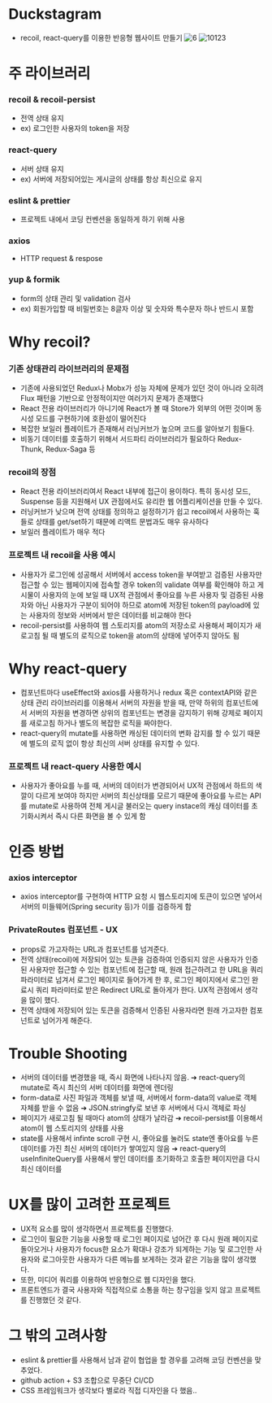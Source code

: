 # Duckstagram
- recoil, react-query를 이용한 반응형 웹사이트 만들기
![6](https://user-images.githubusercontent.com/55455103/173968229-b7aa218b-c560-445c-ab51-0e310668e50a.gif)
![10123](https://user-images.githubusercontent.com/55455103/174459459-0ecd2a9d-2eae-4b48-9d3a-326e82b4ede4.gif)


# 주 라이브러리
### recoil & recoil-persist
- 전역 상태 유지 
- ex) 로그인한 사용자의 token을 저장
### react-query
- 서버 상태 유지
- ex) 서버에 저장되어있는 게시글의 상태를 항상 최신으로 유지
### eslint & prettier
- 프로젝트 내에서 코딩 컨벤션을 동일하게 하기 위해 사용
### axios
- HTTP request & respose
### yup & formik
- form의 상태 관리 및 validation 검사
- ex) 회원가입할 때 비밀번호는 8글자 이상 및 숫자와 특수문자 하나 반드시 포함

# Why recoil?
### 기존 상태관리 라이브러리의 문제점
- 기존에 사용되었던 Redux나 Mobx가 성능 자체에 문제가 있던 것이 아니라 오히려 Flux 패턴을 기반으로 안정적이지만 여러가지 문제가 존재했다
- React 전용 라이브러리가 아니기에 React가 볼 때 Store가 외부의 어떤 것이며 동시성 모드를 구현하기에 호환성이 떨어진다
- 복잡한 보일러 플레이트가 존재해서 러닝커브가 높으며 코드를 알아보기 힘들다.
- 비동기 데이터를 호출하기 위해서 서드파티 라이브러리가 필요하다 Redux-Thunk, Redux-Saga 등
### recoil의 장점
- React 전용 라이브러리여서 React 내부에 접근이 용이하다. 특히 동시성 모드, Suspense 등을 지원해서 UX 관점에서도 유리한 웹 어플리케이션을 만들 수 있다.
- 러닝커브가 낮으며 전역 상태를 정의하고 설정하기가 쉽고 recoil에서 사용하는 훅들로 상태를 get/set하기 때문에 리액트 문법과도 매우 유사하다
- 보일러 플레이트가 매우 적다
### 프로젝트 내 recoil을 사용 예시
- 사용자가 로그인에 성공해서 서버에서 access token을 부여받고 검증된 사용자만 접근할 수 있는 웹페이지에 접속할 경우 token의 validate 여부를 확인해야 하고 게시물이 사용자의 눈에 보일 때 UX적 관점에서 좋아요를 누른 사용자 및 검증된 사용자와 아닌 사용자가 구분이 되어야 하므로 atom에 저장된 token의 payload에 있는 사용자의 정보와 서버에서 받은 데이터를 비교해야 한다
- recoil-persist를 사용하여 웹 스토리지를 atom의 저장소로 사용해서 페이지가 새로고침 될 때 별도의 로직으로 token을 atom의 상태에 넣어주지 않아도 됨

# Why react-query
- 컴포넌트마다 useEffect와 axios를 사용하거나 redux 혹은 contextAPI와 같은 상태 관리 라이브러리를 이용해서 서버의 자원을 받을 때, 만약 하위의 컴포넌트에서 서버의 자원을 변경하면 상위의 컴포넌트는 변경을 감지하기 위해 강제로 페이지를 새로고침 하거나 별도의 복잡한 로직을 짜야한다.
- react-query의 mutate를 사용하면 캐싱된 데이터의 변화 감지를 할 수 있기 때문에 별도의 로직 없이 항상 최신의 서버 상태를 유지할 수 있다.
### 프로젝트 내 react-query 사용한 예시
- 사용자가 좋아요를 누를 때, 서버의 데이터가 변경되어서 UX적 관점에서 하트의 색깔이 다르게 보여야 하지만 서버의 최신상태를 모르기 때문에 좋아요를 누르는 API를 mutate로 사용하여 전체 게시글 불러오는 query instace의 캐싱 데이터를 초기화시켜서 즉시 다른 화면을 볼 수 있게 함

# 인증 방법
### axios interceptor
- axios interceptor를 구현하여 HTTP 요청 시 웹스토리지에 토큰이 있으면 넣어서 서버의 미들웨어(Spring security 등)가 이를 검증하게 함
### PrivateRoutes 컴포넌트 - UX
- props로 가고자하는 URL과 컴포넌트를 넘겨준다.
- 전역 상태(recoil)에 저장되어 있는 토큰을 검증하여 인증되지 않은 사용자가 인증된 사용자만 접근할 수 있는 컴포넌트에 접근할 때, 원래 접근하려고 한 URL을 쿼리 파라미터로 넘겨서 로그인 페이지로 들어가게 한 후, 로그인 페이지에서 로그인 완료시 쿼리 파라미터로 받은 Redirect URL로 돌아게가 한다. UX적 관점에서 생각을 많이 했다.
- 전역 상태에 저장되어 있는 토큰을 검증해서 인증된 사용자라면 원래 가고자한 컴포넌트로 넘어가게 해준다.

# Trouble Shooting
- 서버의 데이터를 변경했을 때, 즉시 화면에 나타나지 않음. ➔ react-query의 mutate로 즉시 최신의 서버 데이터를 화면에 렌더링
- form-data로 사진 파일과 객체를 보낼 때, 서버에서 form-data의 value로 객체 자체를 받을 수 없음 ➔ JSON.stringfy로 보낸 후 서버에서 다시 객체로 파싱
- 페이지가 새로고침 될 때마다 atom의 상태가 날라감 ➔ recoil-persist를 이용해서 atom이 웹 스토리지의 상태를 사용
- state를 사용해서 infinte scroll 구현 시, 좋아요를 눌러도 state엔 좋아요를 누른 데이터를 가진 최신 서버의 데이터가 쌓여있지 않음 ➔ react-query의 useInfiniteQuery를 사용해서 쌓인 데이터를 초기화하고 호출한 페이지만큼 다시 최신 데이터를 

# UX를 많이 고려한 프로젝트
- UX적 요소를 많이 생각하면서 프로젝트를 진행했다. 
- 로그인이 필요한 기능을 사용할 때 로그인 페이지로 넘어간 후 다시 원래 페이지로 돌아오거나 사용자가 focus한 요소가 확대나 강조가 되게하는 기능 및 로그인한 사용자와 로그아웃한 사용자가 다른 메뉴를 보게하는 것과 같은 기능을 많이 생각했다.
- 또한, 미디어 쿼리를 이용하여 반응형으로 웹 디자인을 했다.
- 프론트엔드가 결국 사용자와 직접적으로 소통을 하는 창구임을 잊지 않고 프로젝트를 진행했던 것 같다.


# 그 밖의 고려사항
- eslint & prettier를 사용해서 남과 같이 협업을 할 경우를 고려해 코딩 컨벤션을 맞추었다.
- github action + S3 조합으로 무중단 CI/CD
- CSS 프레임워크가 생각보다 별로라 직접 디자인을 다 했음..


